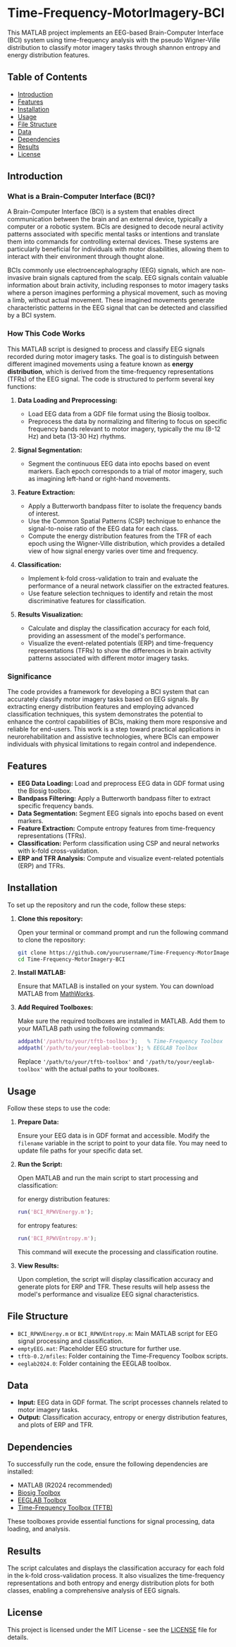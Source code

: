# Time-Frequency-MotorImagery-BCI

This MATLAB project implements an EEG-based Brain-Computer Interface (BCI) system using time-frequency analysis with the pseudo Wigner-Ville distribution to classify motor imagery tasks through shannon entropy and energy distribution features.

## Table of Contents

- [Introduction](#introduction)
- [Features](#features)
- [Installation](#installation)
- [Usage](#usage)
- [File Structure](#file-structure)
- [Data](#data)
- [Dependencies](#dependencies)
- [Results](#results)
- [License](#license)

## Introduction

### What is a Brain-Computer Interface (BCI)?

A Brain-Computer Interface (BCI) is a system that enables direct communication between the brain and an external device, typically a computer or a robotic system. BCIs are designed to decode neural activity patterns associated with specific mental tasks or intentions and translate them into commands for controlling external devices. These systems are particularly beneficial for individuals with motor disabilities, allowing them to interact with their environment through thought alone.

BCIs commonly use electroencephalography (EEG) signals, which are non-invasive brain signals captured from the scalp. EEG signals contain valuable information about brain activity, including responses to motor imagery tasks where a person imagines performing a physical movement, such as moving a limb, without actual movement. These imagined movements generate characteristic patterns in the EEG signal that can be detected and classified by a BCI system.

### How This Code Works

This MATLAB script is designed to process and classify EEG signals recorded during motor imagery tasks. The goal is to distinguish between different imagined movements using a feature known as **energy distribution**, which is derived from the time-frequency representations (TFRs) of the EEG signal. The code is structured to perform several key functions:

1. **Data Loading and Preprocessing:**
   - Load EEG data from a GDF file format using the Biosig toolbox.
   - Preprocess the data by normalizing and filtering to focus on specific frequency bands relevant to motor imagery, typically the mu (8-12 Hz) and beta (13-30 Hz) rhythms.

2. **Signal Segmentation:**
   - Segment the continuous EEG data into epochs based on event markers. Each epoch corresponds to a trial of motor imagery, such as imagining left-hand or right-hand movements.

3. **Feature Extraction:**
   - Apply a Butterworth bandpass filter to isolate the frequency bands of interest.
   - Use the Common Spatial Patterns (CSP) technique to enhance the signal-to-noise ratio of the EEG data for each class.
   - Compute the energy distribution features from the TFR of each epoch using the Wigner-Ville distribution, which provides a detailed view of how signal energy varies over time and frequency.

4. **Classification:**
   - Implement k-fold cross-validation to train and evaluate the performance of a neural network classifier on the extracted features.
   - Use feature selection techniques to identify and retain the most discriminative features for classification.

5. **Results Visualization:**
   - Calculate and display the classification accuracy for each fold, providing an assessment of the model's performance.
   - Visualize the event-related potentials (ERP) and time-frequency representations (TFRs) to show the differences in brain activity patterns associated with different motor imagery tasks.

### Significance

The code provides a framework for developing a BCI system that can accurately classify motor imagery tasks based on EEG signals. By extracting energy distribution features and employing advanced classification techniques, this system demonstrates the potential to enhance the control capabilities of BCIs, making them more responsive and reliable for end-users. This work is a step toward practical applications in neurorehabilitation and assistive technologies, where BCIs can empower individuals with physical limitations to regain control and independence.

## Features

- **EEG Data Loading:** Load and preprocess EEG data in GDF format using the Biosig toolbox.
- **Bandpass Filtering:** Apply a Butterworth bandpass filter to extract specific frequency bands.
- **Data Segmentation:** Segment EEG signals into epochs based on event markers.
- **Feature Extraction:** Compute entropy features from time-frequency representations (TFRs).
- **Classification:** Perform classification using CSP and neural networks with k-fold cross-validation.
- **ERP and TFR Analysis:** Compute and visualize event-related potentials (ERP) and TFRs.

## Installation

To set up the repository and run the code, follow these steps:

1. **Clone this repository:**

   Open your terminal or command prompt and run the following command to clone the repository:

   ```bash
   git clone https://github.com/yourusername/Time-Frequency-MotorImagery-BCI.git
   cd Time-Frequency-MotorImagery-BCI
   ```

2. **Install MATLAB:**

   Ensure that MATLAB is installed on your system. You can download MATLAB from [MathWorks](https://www.mathworks.com/products/matlab.html).

3. **Add Required Toolboxes:**

   Make sure the required toolboxes are installed in MATLAB. Add them to your MATLAB path using the following commands:

   ```matlab
   addpath('/path/to/your/tftb-toolbox');   % Time-Frequency Toolbox
   addpath('/path/to/your/eeglab-toolbox'); % EEGLAB Toolbox
   ```

   Replace `'/path/to/your/tftb-toolbox'` and `'/path/to/your/eeglab-toolbox'` with the actual paths to your toolboxes.

## Usage

Follow these steps to use the code:

1. **Prepare Data:**

   Ensure your EEG data is in GDF format and accessible. Modify the `filename` variable in the script to point to your data file. You may need to update file paths for your specific data set.

2. **Run the Script:**

   Open MATLAB and run the main script to start processing and classification:

   for energy distribution features:
   ```matlab
   run('BCI_RPWVEnergy.m');
   ```
   
   for entropy features:
   ```matlab
   run('BCI_RPWVEntropy.m');
   ```
   This command will execute the processing and classification routine.

3. **View Results:**

   Upon completion, the script will display classification accuracy and generate plots for ERP and TFR. These results will help assess the model's performance and visualize EEG signal characteristics.

## File Structure

- `BCI_RPWVEnergy.m` or `BCI_RPWVEntropy.m`: Main MATLAB script for EEG signal processing and classification.
- `emptyEEG.mat`: Placeholder EEG structure for further use.
- `tftb-0.2/mfiles`: Folder containing the Time-Frequency Toolbox scripts.
- `eeglab2024.0`: Folder containing the EEGLAB toolbox.

## Data

- **Input:** EEG data in GDF format. The script processes channels related to motor imagery tasks.
- **Output:** Classification accuracy, entropy or energy distribution features, and plots of ERP and TFR.

## Dependencies

To successfully run the code, ensure the following dependencies are installed:

- MATLAB (R2024 recommended)
- [Biosig Toolbox](https://sourceforge.net/projects/biosig/)
- [EEGLAB Toolbox](https://sccn.ucsd.edu/eeglab/)
- [Time-Frequency Toolbox (TFTB)](https://tftb.nongnu.org/)

These toolboxes provide essential functions for signal processing, data loading, and analysis.

## Results

The script calculates and displays the classification accuracy for each fold in the k-fold cross-validation process. It also visualizes the time-frequency representations and both entropy and energy distribution plots for both classes, enabling a comprehensive analysis of EEG signals.

## License

This project is licensed under the MIT License - see the [LICENSE](LICENSE) file for details.
